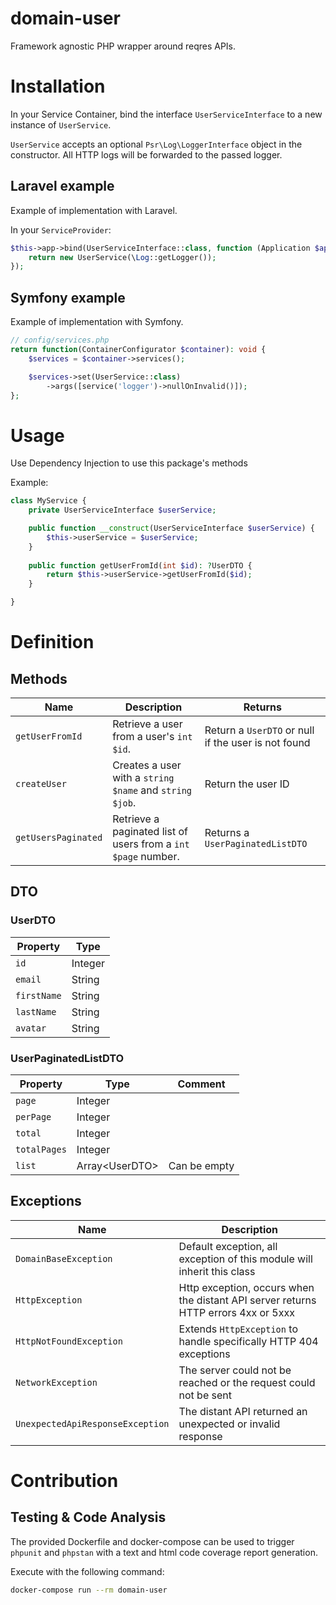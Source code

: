 # domain-user

Framework agnostic PHP wrapper around reqres APIs.

# Installation

In your Service Container, bind the interface `UserServiceInterface` to a new instance of `UserService`.

`UserService` accepts an optional `Psr\Log\LoggerInterface` object in the constructor. All HTTP logs will be forwarded
to the passed logger.

## Laravel example

Example of implementation with Laravel.

In your `ServiceProvider`:

```php
$this->app->bind(UserServiceInterface::class, function (Application $app) {
    return new UserService(\Log::getLogger());
});
```

## Symfony example

Example of implementation with Symfony.


```php
// config/services.php
return function(ContainerConfigurator $container): void {
    $services = $container->services();

    $services->set(UserService::class)
        ->args([service('logger')->nullOnInvalid()]);
};
```

# Usage 
Use Dependency Injection to use this package's methods

Example:

```php
class MyService {
    private UserServiceInterface $userService;

    public function __construct(UserServiceInterface $userService) {
        $this->userService = $userService;
    }
    
    public function getUserFromId(int $id): ?UserDTO {
        return $this->userService->getUserFromId($id);
    }

}
```

# Definition

## Methods

| Name                | Description                                                   | Returns                                             |
|---------------------|---------------------------------------------------------------|-----------------------------------------------------|
| `getUserFromId`     | Retrieve a user from a user's `int $id`.                      | Return a `UserDTO` or null if the user is not found |
| `createUser`        | Creates a user with a `string $name` and `string $job`.       | Return the user ID                                  |
| `getUsersPaginated` | Retrieve a paginated list of users from a `int $page` number. | Returns a `UserPaginatedListDTO`                    |

## DTO

### UserDTO

| Property    | Type    | 
|-------------|---------|
| `id`        | Integer |
| `email`     | String  |
| `firstName` | String  |
| `lastName`  | String  |
| `avatar`    | String  |

### UserPaginatedListDTO

| Property     | Type             | Comment      |
|--------------|------------------|--------------|
| `page`       | Integer          |              |
| `perPage`    | Integer          |              |
| `total`      | Integer          |              |
| `totalPages` | Integer          |              |
| `list`       | Array\<UserDTO\> | Can be empty |

## Exceptions

| Name                             | Description                                                                        |
|----------------------------------|------------------------------------------------------------------------------------|
| `DomainBaseException`            | Default exception, all exception of this module will inherit this class            |
| `HttpException`                  | Http exception, occurs when the distant API server returns HTTP errors 4xx or 5xxx |
| `HttpNotFoundException`          | Extends `HttpException` to handle specifically HTTP 404 exceptions                 |
| `NetworkException`               | The server could not be reached or the request could not be sent                   |
| `UnexpectedApiResponseException` | The distant API returned an unexpected or invalid response                         |

# Contribution

## Testing & Code Analysis

The provided Dockerfile and docker-compose can be used to trigger `phpunit` and `phpstan` with a text and html code
coverage report generation.

Execute with the following command:

``` bash
docker-compose run --rm domain-user
```
